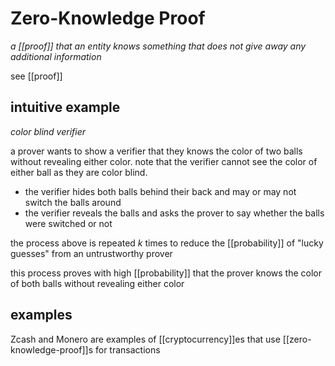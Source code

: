 # Zero-Knowledge Proof

_a [[proof]] that an entity knows something that does not give away any additional information_

see [[proof]]

## intuitive example

_color blind verifier_

a prover wants to show a verifier that they knows the color of two balls without revealing either color. note that the verifier cannot see the color of either ball as they are color blind.

- the verifier hides both balls behind their back and may or may not switch the balls around
- the verifier reveals the balls and asks the prover to say whether the balls were switched or not

the process above is repeated $k$ times to reduce the [[probability]] of "lucky guesses" from an untrustworthy prover

this process proves with high [[probability]] that the prover knows the color of both balls without revealing either color

## examples

Zcash and Monero are examples of [[cryptocurrency]]es that use [[zero-knowledge-proof]]s for transactions
